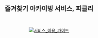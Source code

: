 <div align=center>
  <h2> 즐겨찾기 아카이빙 서비스, 피클리 </h2>
  <br>

[![서비스_이용_가이드](http://img.shields.io/badge/-Github%20Wiki-81B441?style=flat&logo=Pinboard&logoColor=white&link=https://github.com/pickly-team/pickly-backend/wiki)](https://github.com/pickly-team/pickly-backend/wiki)
